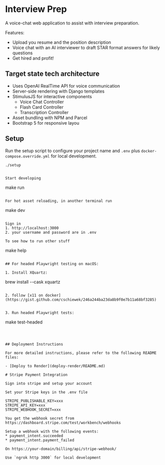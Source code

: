 # Interview Prep

A voice-chat web application to assist with interview preparation.

Features:
- Upload you resume and the position description
- Voice chat with an AI interviewer to draft STAR format answers for likely questions
- Get hired and profit!

## Target state tech architecture
- Uses OpenAI RealTime API for voice communication
- Server-side rendering with Django templates
- StimulusJS for interactive components
    - Voice Chat Controller
    - Flash Card Controller
    - Transcription Controller
- Asset bundling with NPM and Parcel
- Bootstrap 5 for responsive layou

## Setup

Run the setup script to configure your project name and `.env` plus `docker-compose.override.yml` for local development.

```
./setup
```
```

Start developing

```
make run
```

For hot asset reloading, in another terminal run

```
make dev
```

Sign in 
1. http://localhost:3000
2. your username and password are in .env

To see how to run other stuff

```
make help
```

## For headed Playwright testing on macOS:

1. Install XQuartz:

   ```
   brew install --cask xquartz
   ```
   
2. follow [x11 on docker](https://gist.github.com/cschiewek/246a244ba23da8b9f0e7b11a68bf3285)


3. Run headed Playwright tests:
   ```
   make test-headed
   ```



## Deployment Instructions

For more detailed instructions, please refer to the following README files:

- [Deploy to Render](deploy-render/README.md)

# Stripe Payment Integration

Sign into stripe and setup your account

Set your Stripe keys in the .env file

STRIPE_PUBLISHABLE_KEY=xxx
STRIPE_API_KEY=xxx
STRIPE_WEBHOOK_SECRET=xxx

You get the webhook secret from https://dashboard.stripe.com/test/workbench/webhooks

Setup a webhook with the following events:
* payment_intent.succeeded
* payment_intent.payment_failed

On https://your-domain/billing/api/stripe-webhook/

Use `ngrok http 3000` for local development
